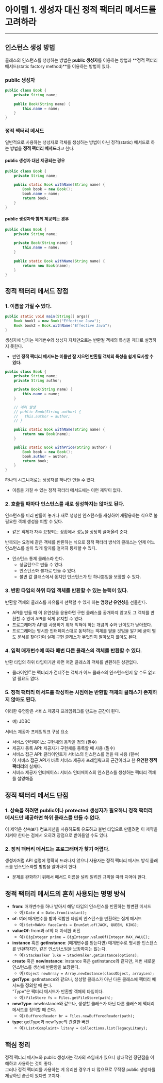 # 아이템 1. 생성자 대신 정적 팩터리 메서드를 고려하라

---

## 인스턴스 생성 방법

클래스의 인스턴스를 생성하는 방법은 **public 생성자**를 이용하는 방법과 **정적 팩터리 메서드(static factory method)**를 이용하는 방법이 있다.

### public 생성자
```java
public class Book {
    private String name;
    
    public Book(String name) {
        this.name = name;
    }
}
```

### 정적 팩터리 메서드

일반적으로 사용하는 생성자로 객체를 생성하는 방법이 아닌 정적(static) 메서드로 하는 방법을 **정적 팩터리 메서드**라고 한다.

#### public 생성자 대신 제공되는 경우
```java
public class Book {
    private String name;
    
    public static Book withName(String name) {
        Book book = new Book();
        book.name = name;
        return book;
    }
}
```

#### public 생성자와 함께 제공되는 경우
```java
public class Book {
    private String name;
    
    private Book(String name) {
        this.name = name;
    }
    
    public static Book withName(String name) {
        return new Book(name);
    }
}
```

## 정적 팩터리 메서드 장점

### 1. 이름을 가질 수 있다.

```java
public static void main(String[] args){
    Book book1 = new Book("Effective Java");
    Book book2 = Book.withName("Effective Java");
}
```
생성자에 넘기는 매개변수와 생성자 자체만으로는 반환될 객체의 특성을 제대로 설명하지 못한다.
- 반면 **정적 팩터리 메서드는 이름만 잘 지으면 반환될 객체의 특성을 쉽게 묘사할 수 있다.**

```java
public class Book {
    private String name;
    private String author;

    private Book(String name) {
        this.name = name;
    }

    // 에러 발생
    // public Book(String author) { 
    //   this.author = author;
    // }

    public static Book withName(String name) {
        return new Book(name);
    }

    public static Book withPrice(String author) {
        Book book = new Book();
        book.author = author;
        return book;
    }
}
```
하나의 시그니처로는 생성자를 하나만 만들 수 있다.
- 이름을 가질 수 있는 정적 팩터리 메서드에는 이런 제약이 없다.

### 2. 호출될 때마다 인스턴스를 새로 생성하지는 않아도 된다.

인스턴스를 미리 만들어 놓거나 새로 생성한 인스턴스를 캐싱하여 재활용하는 식으로 불필요한 객체 생성을 피할 수 있다.
- 같은 객체가 자주 요청되는 상황에서 성능을 상당히 끌어올려 준다.

반복되는 요청에 같은 객체를 반환하는 식으로 정적 팩터리 방식의 클래스는 언제 어느 인스턴스를 살아 있게 할지를 철저히 통제할 수 있다.
- 인스턴스 통제 클래스라 한다.
  - 싱글턴으로 만들 수 있다.
  - 인스턴스화 불가로 만들 수 있다.
  - 불변 값 클래스에서 동치인 인스턴스가 단 하나뿐임을 보장할 수 있다.

### 3. 반환 타입의 하위 타입 객체를 반환할 수 있는 능력이 있다.

반환할 객체의 클래스를 자유롭게 선택할 수 있게 하는 **엄청난 유연성**을 선물한다.
- API를 만들 때 이 유연성을 응용하면 구현 클래스를 공개하지 않고도 그 객체를 반환할 수 있어 API를 작게 유지할 수 있다.
- 프로그래머가 API를 사용하기 위해 익혀야 하는 개념의 수와 난이도가 낮아졌다.
- 프로그래머는 명시한 인터페이스대로 동작하는 객체를 얻을 것임을 알기에 굳이 별도 문서를 찾아가며 실제 구현 클래스가 무엇인지 알아보지 않아도 된다.

### 4. 입력 매개변수에 따라 매번 다른 클래스의 객체를 반환할 수 있다.

반환 타입의 하위 타입이기만 하면 어떤 클래스의 객체를 반환하든 상관없다.
- 클라이언트는 팩터리가 건네주는 객체가 어느 클래스의 인스턴스인지 알 수도 없고 알 필요도 없다.

### 5. 정적 팩터리 메서드를 작성하는 시점에는 반환할 객체의 클래스가 존재하지 않아도 된다.

이러한 유연함은 서비스 제공자 프레임워크를 만드는 근간이 된다.
- 예) JDBC

서비스 제공자 프레임워크 구성 요소
- 서비스 인터페이스: 구현체의 동작을 정의 (필수)
- 제공자 등록 API: 제공자가 구현체를 등록할 때 사용 (필수)
- 서비스 접근 API: 클라이언트가 서비스의 인스턴스를 얻을 때 사용 (필수)  
  이 서비스 접근 API가 바로 서비스 제공자 프레임워크의 근간이라고 한 **유연한 정적 팩터리**의 실체다.
- 서비스 제공자 인터페이스: 서비스 인터페이스의 인스턴스를 생성하는 팩터리 객체를 설명해줌

## 정적 팩터리 메서드 단점

### 1. 상속을 하려면 public이나 protected 생성자가 필요하니 정적 팩터리 메서드만 제공하면 하위 클래스를 만들 수 없다.

이 제약은 상속보다 컴포지션을 사용하도록 유도하고 불변 타입으로 만들려면 이 제약을 지켜야 한다는 점에서 오히려 장점으로 받아들일 수도 있다.

### 2. 정적 팩터리 메서드는 프로그래머가 찾기 어렵다.

생성자처럼 API 설명에 명확히 드러나지 않으니 사용자는 정적 팩터리 메서드 방식 클래스를 인스턴스화할 방법을 알아내야 한다.
- 문제를 완화하기 위해서 메서드 이름을 널리 알려진 규약을 따라 지어야 한다.

## 정적 팩터리 메서드의 흔히 사용되는 명명 방식

- **from**: 매개변수를 하나 받아서 해당 타입의 인스턴스를 반환하는 형변환 메서드
  - 예) `Date d = Date.from(instant);`
- **of**: 여러 매개변수를 받아 적합한 타입의 인스턴스를 반환하는 집계 메서드
  - 예) `Set<RANK> faceCards = EnumSet.of(JACK, QUEEN, KING);`
- **valueOf**: from과 of의 더 자세한 버전
  - 예) `BigInteger prime = BigInteger.valueOf(Integer.MAX_VALUE);`
- **instance** 혹은 **getInstance**: (매개변수를 받는다면) 매개변수로 명시한 인스턴스를 반환하지만, 같은 인스턴스임을 보장하지는 않는다.
  - 예) `StackWalker luke = StackWalker.getInstance(options);`
- **create** 혹은 **newInstance**: instance 혹은 getInstance와 같지만, 매번 새로운 인스턴스를 생성해 반환함을 보장한다.
  - 예) `Object newArray = Array.newInstance(classObject, arrayLen);`
- **getType**: getInstance와 같으나, 생성할 클래스가 아닌 다른 클래스에 팩터리 메서드를 정의할 때 쓴다.  
  "Type"은 팩터리 메서드가 반환할 객체의 타입이다.
  - 예) `FileStore fs = Files.getFileStore(path);`
- **newType**: newInstance와 같으나, 생성할 클래스가 아닌 다른 클래스에 팩터리 메서드를 정의할 때 쓴다.
  - 예) `BufferedReader br = Files.newBufferedReader(path);`
- **type**: getType과 newType의 간결한 버전
  - 예) `List<Complaint> litany = Collections.list(legacyLitany);`

## 핵심 정리

정적 팩터리 메서드와 public 생성자는 각자의 쓰임새가 있으니 상대적인 장단점을 이해하고 사용하는 것이 좋다.  
그러나 정적 팩터리를 사용하는 게 유리한 경우가 더 많으므로 무작정 public 생성자를 제공하던 습관이 있다면 고치자.
